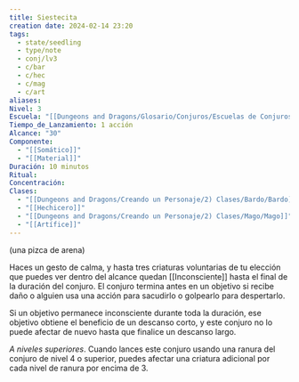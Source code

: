 ```yaml
---
title: Siestecita
creation date: 2024-02-14 23:20
tags:
  - state/seedling
  - type/note
  - conj/lv3
  - c/bar
  - c/hec
  - c/mag
  - c/art
aliases: 
Nivel: 3
Escuela: "[[Dungeons and Dragons/Glosario/Conjuros/Escuelas de Conjuros/Encantamiento]]"
Tiempo_de_Lanzamiento: 1 acción
Alcance: "30"
Componente:
  - "[[Somático]]"
  - "[[Material]]"
Duración: 10 minutos
Ritual: 
Concentración: 
Clases:
  - "[[Dungeons and Dragons/Creando un Personaje/2) Clases/Bardo/Bardo]]"
  - "[[Hechicero]]"
  - "[[Dungeons and Dragons/Creando un Personaje/2) Clases/Mago/Mago]]"
  - "[[Artífice]]"
---
```

(una pizca de arena)

Haces un gesto de calma, y hasta tres criaturas voluntarias de tu elección que puedes ver dentro del alcance quedan [[Inconsciente]] hasta el final de la duración del conjuro. El conjuro termina antes en un objetivo si recibe daño o alguien usa una acción para sacudirlo o golpearlo para despertarlo.

Si un objetivo permanece inconsciente durante toda la duración, ese objetivo obtiene el beneficio de un descanso corto, y este conjuro no lo puede afectar de nuevo hasta que finalice un descanso largo.

*A niveles superiores*. Cuando lances este conjuro usando una ranura del conjuro de nivel 4 o superior, puedes afectar una criatura adicional por cada nivel de ranura por encima de 3.